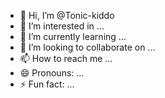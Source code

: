 - 👋 Hi, I’m @Tonic-kiddo
- 👀 I’m interested in ...
- 🌱 I’m currently learning ...
- 💞️ I’m looking to collaborate on ...
- 📫 How to reach me ...
- 😄 Pronouns: ...
- ⚡ Fun fact: ...

<!---
Tonic-kiddo/Tonic-kiddo is a ✨ special ✨ repository because its `README.md` (this file) appears on your GitHub profile.
You can click the Preview link to take a look at your changes.
--->
